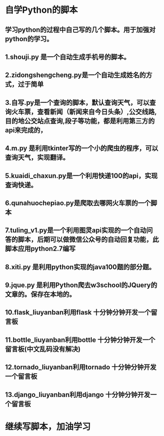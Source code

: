 
自学Python的脚本
=============
  学习python的过程中自己写的几个脚本。用于加强对python的学习。
  -------------------------
  1.shouji.py 是一个自动生成手机号的脚本。
  -------------------------
  2.zidongshengcheng.py是一个自动生成姓名的方式，过于简单
  -------------------------
  3.自写.py是一个查询的脚本，默认查询天气，可以查询火车票，查看新闻（新闻来自今日头条）,公交线路,目的地公交站点查询,段子等功能，都是利用第三方的api来完成的，
  -------------------------
  4.m.py 是利用tkinter写的一个小的爬虫的程序，可以查询天气，实现翻译。
  -------------------------
  5.kuaidi_chaxun.py是一个利用快递100的api，实现查询快递。
  -------------------------
  6.qunahuochepiao.py是爬取去哪网火车票的一个脚本
  -------------------------
  7.tuling_v1.py是一个利用图灵api实现的一个自动问答的脚本，后期可以做微信公众号的自动回复功能，此脚本应用python2.7编写
  -------------------------
  8.xiti.py 是利用python实现的java100题的部分题。
  -------------------------
  9.jque.py 是利用Python爬去w3school的JQuery的文章的。保存在本地的。
-------------------------
  10.flask_liuyanban利用flask 十分钟分钟开发一个留言板
-------------------------
  11.bottle_liuyanban利用bottle 十分钟分钟开发一个留言板(中文乱码没有解决)
-------------------------
  12.tornado_liuyanban利用tornado 十分钟分钟开发一个留言板
-------------------------
   13.django_liuyanban利用django 十分钟分钟开发一个留言板
-------------------------
 继续写脚本，加油学习
=======
